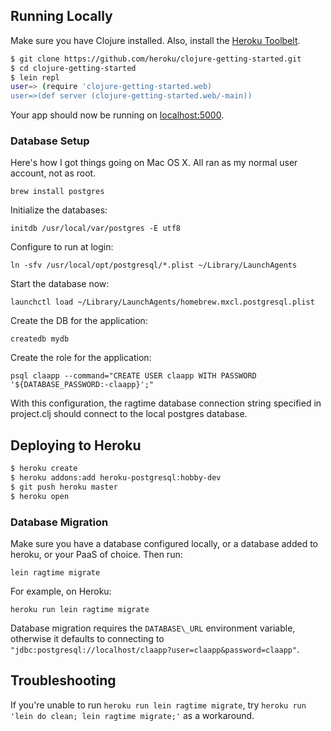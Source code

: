 ## Running Locally

Make sure you have Clojure installed.  Also, install the [Heroku
Toolbelt](https://toolbelt.heroku.com/).

```sh
$ git clone https://github.com/heroku/clojure-getting-started.git
$ cd clojure-getting-started
$ lein repl
user=> (require 'clojure-getting-started.web)
user=>(def server (clojure-getting-started.web/-main))
```

Your app should now be running on [localhost:5000](http://localhost:5000/).

### Database Setup

Here's how I got things going on Mac OS X.  All ran as my normal user account,
not as root.

    brew install postgres

Initialize the databases:

    initdb /usr/local/var/postgres -E utf8

Configure to run at login:

    ln -sfv /usr/local/opt/postgresql/*.plist ~/Library/LaunchAgents

Start the database now:

    launchctl load ~/Library/LaunchAgents/homebrew.mxcl.postgresql.plist

Create the DB for the application:

    createdb mydb

Create the role for the application:

    psql claapp --command="CREATE USER claapp WITH PASSWORD '${DATABASE_PASSWORD:-claapp}';"

With this configuration, the ragtime database connection string specified in
project.clj should connect to the local postgres database.

## Deploying to Heroku

```sh
$ heroku create
$ heroku addons:add heroku-postgresql:hobby-dev
$ git push heroku master
$ heroku open
```

### Database Migration

Make sure you have a database configured locally, or a database added to
heroku, or your PaaS of choice.  Then run:

    lein ragtime migrate

For example, on Heroku:

    heroku run lein ragtime migrate

Database migration requires the `DATABASE\_URL` environment variable, otherwise
it defaults to connecting to
`"jdbc:postgresql://localhost/claapp?user=claapp&password=claapp"`.

## Troubleshooting

If you're unable to run `heroku run lein ragtime migrate`, try `heroku run
'lein do clean; lein ragtime migrate;'` as a workaround.
